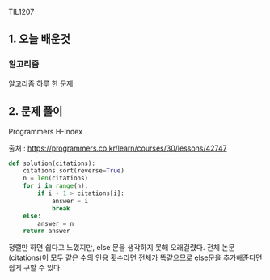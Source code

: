 TIL1207

## 1. 오늘 배운것

### 알고리즘



알고리즘 하루 한 문제

## 2. 문제 풀이

Programmers H-Index



출처 : https://programmers.co.kr/learn/courses/30/lessons/42747

``````python
def solution(citations):
    citations.sort(reverse=True)
    n = len(citations)
    for i in range(n):
        if i + 1 > citations[i]:
            answer = i
            break
    else:
        answer = n
    return answer
``````

 정렬만 하면 쉽다고 느꼈지만, else 문을 생각하지 못해 오래걸렸다. 전체 논문(citations)이 모두 같은 수의 인용 횟수라면 전체가 똑같으므로 else문을 추가해준다면 쉽게 구할 수 있다.
